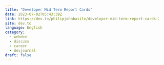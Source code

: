 ```yaml
---
title: "Developer Mid Term Report Cards"
date: 2023-07-02T05:43:39Z
link: https://dev.to/philipjohnbasile/developer-mid-term-report-cards-2oek?utm_medium=RSS&utm_source=news.12bit.vn
site: dev.to
language: English
category:
  - webdev
  - discuss
  - career
  - devjournal
draft: false
---
```

